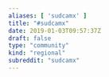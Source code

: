 ```yaml
---
aliases: [ 'sudcamx' ]
title: "#sudcamx"
date: 2019-01-03T09:57:37Z
draft: false
type: "community"
kind: "regional"
subreddit: "sudcamx"
---
```

